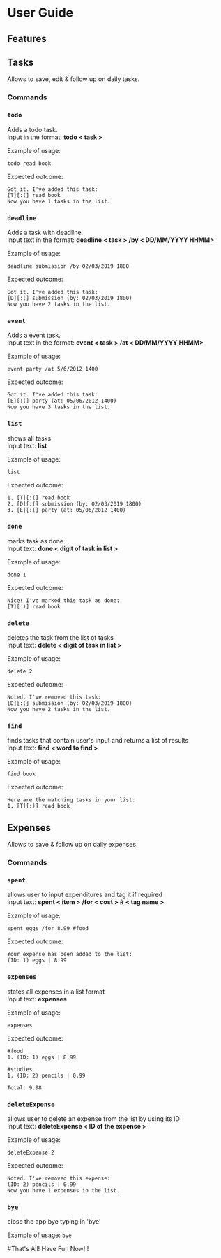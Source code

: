 # User Guide

## Features 

## Tasks 
Allows to save, edit & follow up on daily tasks.  

### Commands

### `todo` 

Adds a todo task.
<br />Input in the format: __todo < task >__

Example of usage: 

`todo read book`

Expected outcome:

    Got it. I've added this task:
    [T][:(] read book
    Now you have 1 tasks in the list.
    
### `deadline` 

Adds a task with deadline.
<br />Input text in the format: __deadline < task > /by < DD/MM/YYYY HHMM>__

Example of usage: 

`deadline submission /by 02/03/2019 1800`

Expected outcome:

    Got it. I've added this task:
    [D][:(] submission (by: 02/03/2019 1800)
    Now you have 2 tasks in the list.
    
### `event` 

Adds a event task.
<br />Input text in the format: __event < task > /at < DD/MM/YYYY HHMM>__

Example of usage: 

`event party /at 5/6/2012 1400`

Expected outcome:

    Got it. I've added this task:
    [E][:(] party (at: 05/06/2012 1400)
    Now you have 3 tasks in the list.

### `list` 

shows all tasks 
<br />Input text: __list__

Example of usage: 

`list`

Expected outcome:

    1. [T][:(] read book
    2. [D][:(] submission (by: 02/03/2019 1800)
    3. [E][:(] party (at: 05/06/2012 1400)
    
### `done` 

marks task as done 
<br />Input text: __done < digit of task in list >__

Example of usage: 

`done 1`

Expected outcome:

    Nice! I've marked this task as done:
    [T][:)] read book

### `delete` 

deletes the task from the list of tasks 
<br />Input text: __delete < digit of task in list >__

Example of usage: 

`delete 2`

Expected outcome:

    Noted. I've removed this task:
    [D][:(] submission (by: 02/03/2019 1800)
    Now you have 2 tasks in the list.
    
### `find` 

finds tasks that contain user's input and returns a list of results
<br />Input text: __find < word to find >__

Example of usage: 

`find book`

Expected outcome:

    Here are the matching tasks in your list:
    1. [T][:)] read book
    
## Expenses
Allows to save & follow up on daily expenses.  

### Commands

### `spent` 

allows user to input expenditures and tag it if required
<br />Input text: __spent < item > /for < cost > # < tag name >__

Example of usage: 

`spent eggs /for 8.99 #food`

Expected outcome:

    Your expense has been added to the list: 
    (ID: 1) eggs | 8.99
    
### `expenses` 

states all expenses in a list format
<br />Input text: __expenses__

Example of usage: 

`expenses`

Expected outcome:

    #food
    1. (ID: 1) eggs | 8.99
    
    #studies
    1. (ID: 2) pencils | 0.99
    
    Total: 9.98

### `deleteExpense` 

allows user to delete an expense from the list by using its ID
<br />Input text: __deleteExpense < ID of the expense >__

Example of usage: 

`deleteExpense 2`

Expected outcome:

    Noted. I've removed this expense:
    (ID: 2) pencils | 0.99
    Now you have 1 expenses in the list.
    
### `bye` 

close the app bye typing in 'bye'

Example of usage: 
`bye`

#That's All! Have Fun Now!!!